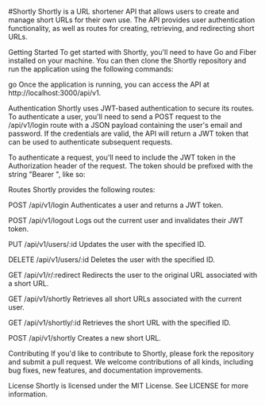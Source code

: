 #Shortly Shortly is a URL shortener API that allows users to create and manage
short URLs for their own use. The API provides user authentication
functionality, as well as routes for creating, retrieving, and redirecting short
URLs.

Getting Started To get started with Shortly, you'll need to have Go and Fiber
installed on your machine. You can then clone the Shortly repository and run the
application using the following commands:

go Once the application is running, you can access the API at
http://localhost:3000/api/v1.

Authentication Shortly uses JWT-based authentication to secure its routes. To
authenticate a user, you'll need to send a POST request to the /api/v1/login
route with a JSON payload containing the user's email and password. If the
credentials are valid, the API will return a JWT token that can be used to
authenticate subsequent requests.

To authenticate a request, you'll need to include the JWT token in the
Authorization header of the request. The token should be prefixed with the
string "Bearer ", like so:

Routes Shortly provides the following routes:

POST /api/v1/login Authenticates a user and returns a JWT token.

POST /api/v1/logout Logs out the current user and invalidates their JWT token.

PUT /api/v1/users/:id Updates the user with the specified ID.

DELETE /api/v1/users/:id Deletes the user with the specified ID.

GET /api/v1/r/:redirect Redirects the user to the original URL associated with a
short URL.

GET /api/v1/shortly Retrieves all short URLs associated with the current user.

GET /api/v1/shortly/:id Retrieves the short URL with the specified ID.

POST /api/v1/shortly Creates a new short URL.

Contributing If you'd like to contribute to Shortly, please fork the repository
and submit a pull request. We welcome contributions of all kinds, including bug
fixes, new features, and documentation improvements.

License Shortly is licensed under the MIT License. See LICENSE for more
information.

